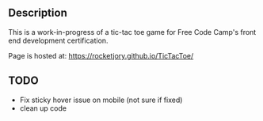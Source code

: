 ## Description
This is a work-in-progress of a tic-tac toe game for Free Code Camp's front end development certification.

Page is hosted at: https://rocketjory.github.io/TicTacToe/

## TODO
- Fix sticky hover issue on mobile (not sure if fixed)
- clean up code
